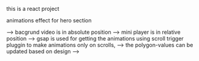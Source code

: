 this is a react project

animations effect for hero section 

--> bacgrund video is in absolute position
-->  mini player is in relative position
--> gsap is used for getting the animations using scroll trigger pluggin to make animations only on scrolls, 
--> the polygon-values can be updated based on design 
--> 
